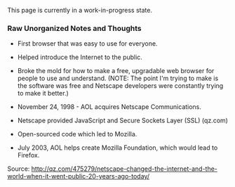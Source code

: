 This page is currently in a work-in-progress state.

### Raw Unorganized Notes and Thoughts ###

* First browser that was easy to use for everyone.
* Helped introduce the Internet to the public.
* Broke the mold for how to make a free, upgradable web browser for people to use and understand. (NOTE: The point I'm trying to make is the software was free and Netscape developers were constantly trying to make it better.)
* November 24, 1998 - AOL acquires Netscape Communications.

* Netscape provided JavaScript and Secure Sockets Layer (SSL) (qz.com)
* Open-sourced code which led to Mozilla.
* July 2003, AOL helps create Mozilla Foundation, which would lead to Firefox.

Source: http://qz.com/475279/netscape-changed-the-internet-and-the-world-when-it-went-public-20-years-ago-today/
